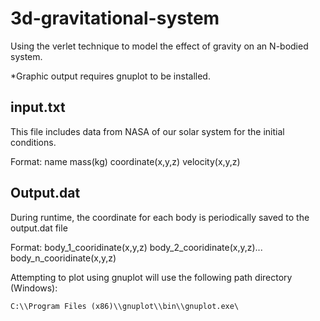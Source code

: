 # 3d-gravitational-system

Using the verlet technique to model the effect of gravity on an N-bodied system.

*Graphic output requires gnuplot to be installed.


## input.txt

This file includes data from NASA of our solar system for the initial conditions.

Format: name   mass(kg)   coordinate(x,y,z)   velocity(x,y,z)


## Output.dat

During runtime, the coordinate for each body is periodically saved to the output.dat file

Format: body_1_cooridinate(x,y,z)   body_2_cooridinate(x,y,z)...   body_n_cooridinate(x,y,z)


Attempting to plot using gnuplot will use the following path directory (Windows):

    C:\\Program Files (x86)\\gnuplot\\bin\\gnuplot.exe\